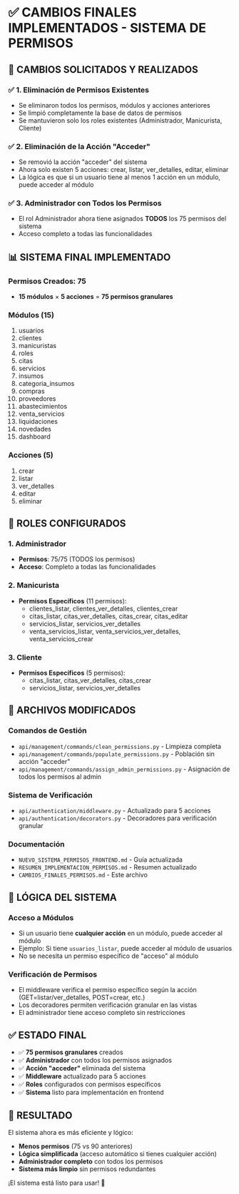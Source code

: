 # ✅ CAMBIOS FINALES IMPLEMENTADOS - SISTEMA DE PERMISOS

## 🎯 **CAMBIOS SOLICITADOS Y REALIZADOS**

### ✅ **1. Eliminación de Permisos Existentes**
- Se eliminaron todos los permisos, módulos y acciones anteriores
- Se limpió completamente la base de datos de permisos
- Se mantuvieron solo los roles existentes (Administrador, Manicurista, Cliente)

### ✅ **2. Eliminación de la Acción "Acceder"**
- Se removió la acción "acceder" del sistema
- Ahora solo existen 5 acciones: crear, listar, ver_detalles, editar, eliminar
- La lógica es que si un usuario tiene al menos 1 acción en un módulo, puede acceder al módulo

### ✅ **3. Administrador con Todos los Permisos**
- El rol Administrador ahora tiene asignados **TODOS** los 75 permisos del sistema
- Acceso completo a todas las funcionalidades

## 📊 **SISTEMA FINAL IMPLEMENTADO**

### **Permisos Creados: 75**
- **15 módulos** × **5 acciones** = **75 permisos granulares**

### **Módulos (15)**
1. usuarios
2. clientes  
3. manicuristas
4. roles
5. citas
6. servicios
7. insumos
8. categoria_insumos
9. compras
10. proveedores
11. abastecimientos
12. venta_servicios
13. liquidaciones
14. novedades
15. dashboard

### **Acciones (5)**
1. crear
2. listar
3. ver_detalles
4. editar
5. eliminar

## 🎯 **ROLES CONFIGURADOS**

### **1. Administrador**
- **Permisos**: 75/75 (TODOS los permisos)
- **Acceso**: Completo a todas las funcionalidades

### **2. Manicurista**
- **Permisos Específicos** (11 permisos):
  - clientes_listar, clientes_ver_detalles, clientes_crear
  - citas_listar, citas_ver_detalles, citas_crear, citas_editar
  - servicios_listar, servicios_ver_detalles
  - venta_servicios_listar, venta_servicios_ver_detalles, venta_servicios_crear

### **3. Cliente**
- **Permisos Específicos** (5 permisos):
  - citas_listar, citas_ver_detalles, citas_crear
  - servicios_listar, servicios_ver_detalles

## 🔧 **ARCHIVOS MODIFICADOS**

### **Comandos de Gestión**
- `api/management/commands/clean_permissions.py` - Limpieza completa
- `api/management/commands/populate_permissions.py` - Población sin acción "acceder"
- `api/management/commands/assign_admin_permissions.py` - Asignación de todos los permisos al admin

### **Sistema de Verificación**
- `api/authentication/middleware.py` - Actualizado para 5 acciones
- `api/authentication/decorators.py` - Decoradores para verificación granular

### **Documentación**
- `NUEVO_SISTEMA_PERMISOS_FRONTEND.md` - Guía actualizada
- `RESUMEN_IMPLEMENTACION_PERMISOS.md` - Resumen actualizado
- `CAMBIOS_FINALES_PERMISOS.md` - Este archivo

## 🚀 **LÓGICA DEL SISTEMA**

### **Acceso a Módulos**
- Si un usuario tiene **cualquier acción** en un módulo, puede acceder al módulo
- Ejemplo: Si tiene `usuarios_listar`, puede acceder al módulo de usuarios
- No se necesita un permiso específico de "acceso" al módulo

### **Verificación de Permisos**
- El middleware verifica el permiso específico según la acción (GET=listar/ver_detalles, POST=crear, etc.)
- Los decoradores permiten verificación granular en las vistas
- El administrador tiene acceso completo sin restricciones

## ✅ **ESTADO FINAL**

- ✅ **75 permisos granulares** creados
- ✅ **Administrador** con todos los permisos asignados
- ✅ **Acción "acceder"** eliminada del sistema
- ✅ **Middleware** actualizado para 5 acciones
- ✅ **Roles** configurados con permisos específicos
- ✅ **Sistema** listo para implementación en frontend

## 🎉 **RESULTADO**

El sistema ahora es más eficiente y lógico:
- **Menos permisos** (75 vs 90 anteriores)
- **Lógica simplificada** (acceso automático si tienes cualquier acción)
- **Administrador completo** con todos los permisos
- **Sistema más limpio** sin permisos redundantes

¡El sistema está listo para usar! 🚀

